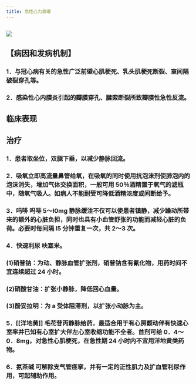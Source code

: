 ```yaml
---
title: 急性心力衰竭
---
```


## ![](https://firebasestorage.googleapis.com/v0/b/firescript-577a2.appspot.com/o/imgs%2Fapp%2Fxiami%2FsQrvgmLr4b.png?alt=media&token=1aa02ced-f06b-4368-addb-35ac4b483991)

## 【病因和发病机制】
### 1．与冠心病有关的急性广泛前壁心肌梗死、乳头肌梗死断裂、室间隔破裂穿孔等。

### 2．感染性心内膜炎引起的瓣膜穿孔、腱索断裂所致瓣膜性急性反流。

## 临床表现

## 治疗
### 1．患者取坐位，双腿下垂，以减少静脉回流。

### 2．吸氧立即高流量鼻管给氧，在吸氧的同时使用抗泡沫剂使肺泡内的泡沫消失，增加气体交换面积，一般可用 50％酒精置于氧气的滤瓶中，随氧气吸人。如病人不能耐受可降低酒精浓度或间断给予。

### 3．吗啡  吗啡 5～l0mg 静脉缓注不仅可以使患者镇静，减少躁动所带来的额外的心脏负担，同时也具有小血管舒张的功能而减轻心脏的负荷。必要时每间隔 l5 分钟重复一次，共 2～3 次。

### 4．快速利尿  呋塞米。

### (1)硝普钠：为动、静脉血管扩张剂，硝普钠含有氰化物，用药时间不宜连续超过 24 小时。

### (2)硝酸甘油：扩张小静脉，降低回心血量。

### (3)酚妥拉明：为 a 受体阻滞剂，以扩张小动脉为主。

### 5．[[洋地黄]]  毛花苷丙静脉给药，最适合用于有心房颤动伴有快速心室率并已知有心室扩大伴左心室收缩功能不全者。首剂可给 0．4～0．8mg，对急性心肌梗死，在急性期 24 小时内不宜用洋地黄类药物。

### 6．氨茶碱   可解除支气管痉挛，并有一定的正性肌力及扩血管利尿作用，可起辅助作用。
